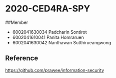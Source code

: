 # 2020-CED4RA-SPY
##Member
- 6002041630034 Padcharin Sontirot
- 6002041610041 Panita Homraruen
- 6002041630042 Nanthawan Sutthirueangwong
 ## Reference
   <https://github.com/prawee/information-security>
